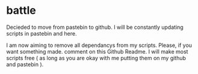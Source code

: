 battle
======
Decieded to move from pastebin to github. I will be constantly updating scripts in pastebin and here.

I am now aiming to remove all dependancys from my scripts.
Please, if you want something made. comment on this Github Readme. I will make most scripts free ( as long as you are okay with me putting them on my github and pastebin ).
